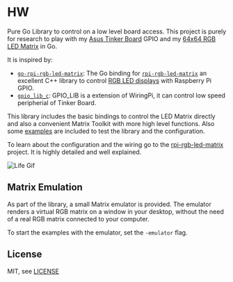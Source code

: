 # HW

Pure Go Library to control on a low level board access.
This project is purely for research to play with my [Asus Tinker Board](https://www.asus.com/us/Single-Board-Computer/Tinker-Board/) GPIO and my [64x64 RGB LED Matrix](https://www.adafruit.com/product/3649) in Go.

It is inspired by:

* [`go-rpi-rgb-led-matrix`](https://github.com/mcuadros/go-rpi-rgb-led-matrix): The Go binding for [`rpi-rgb-led-matrix`](https://github.com/hzeller/rpi-rgb-led-matrix) an excellent C++ library to control [RGB LED displays](https://learn.adafruit.com/32x16-32x32-rgb-led-matrix/overview) with Raspberry Pi GPIO.
* [`gpio_lib_c`](https://github.com/TinkerBoard/gpio_lib_c): GPIO_LIB is a extension of WiringPi, it can control low speed peripherial of Tinker Board.

This library includes the basic bindings to control the LED Matrix directly and also a convenient Matrix Toolkit with more high level functions. Also some [examples](https://github.com/post-l/hw/tree/master/examples) are included to test the library and the configuration.

To learn about the configuration and the wiring go to the [rpi-rgb-led-matrix](https://github.com/hzeller/rpi-rgb-led-matrix) project. It is highly detailed and well explained.

![Life Gif](life.gif)

## Matrix Emulation

As part of the library, a small Matrix emulator is provided. The emulator renders a virtual RGB matrix on a window in your desktop, without the need of a real RGB matrix connected to your computer.

To start the examples with the emulator, set the `-emulator` flag.

## License

MIT, see [LICENSE](LICENSE)
